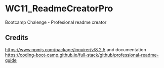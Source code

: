 # WC11_ReadmeCreatorPro
Bootcamp Chalenge - Profesional readme creator 
















## Credits

https://www.npmjs.com/package/inquirer/v/8.2.5 and documentation 
https://coding-boot-camp.github.io/full-stack/github/professional-readme-guide
